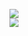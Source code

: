 [![](https://img.shields.io/badge/Made%20With-Github%20Spray-lightgrey.svg?style=for-the-badge&logo=github)](https://github.com/Annihil/github-spray#5720)  
[![](https://i.imgur.com/2DrTn0Z.gif)](https://github.com/Annihil/github-spray)